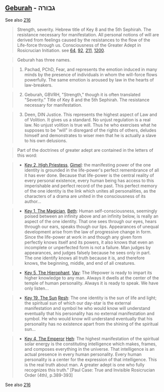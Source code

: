 ## [Geburah](/keys/GBVRH) - גבורה
See also [216](216)

> Strength, severity. Hebrew title of Key 8 and the 5th Sephirah. The resistance necessary for manifestation. All personal notions of will are derived from feelings caused by the resistances to the flow of the Life-force through us. Consciousness of the Greater Adept in Rosicrucian Initiation. see [64](64), [92](92), [211](211), [1200](1200).

> Geburah has three names.

> 1. Pachad, PChD, Fear, and represents the emotion induced in many minds by the presence of individuals in whom the will-force flows powerfully. The same emotion is aroused by law in the hearts of law-breakers.

> 2. Geburah, GBVRH, "Strength," though it is often translated "Severity." Title of Key 8 and the 5th Sephirah. The resistance necessary for manifestation.

> 3. Deen, DIN Justice. This represents the highest aspect of Law and of Volition. It gives us a standard. No unjust regulation is a real law. No unjust volition is true will. Thus he who exercises what he supposes to be "will" in disregard of the rights of others, deludes himself and demonstrates to wiser men that he is actually a slave to his own delusions.

> Part of the doctrines of greater adept are contained in the letters of this word:

> - [Key 2, High Priestess](2), [Gimel](/keys/G): the manifesting power of the one identity is grounded in the life-power's perfect remembrance of all it has ever done. Because that life-power is the central reality of every personal existence, every human being has access to this imperishable and perfect record of the past. This perfect memory of the one identity is the link which unites all personalities, as the characters of a drama are united in the consciousness of its author...

> - [Key 1, The Magician](1), [Beth](/keys/B): Human self-consciousness, seemingly poised between an infinity above and an infinity below, is really an aspect of the one identity. That one sees through our eyes, hears through our ears, speaks though our lips. Appearances of unequal development arise from the law of progressive change in form. Since the life-power at work in and though any given form perfectly knows itself and its powers, it also knows that even an incomplete or unperfected form is not a failure. Man judges by appearances, and judges falsely because he sees only in part. The one identify knows all truth because it is, and therefore knows, the beginning, middle, and end of all creatures.

> - [Key 5, The Hierophant](5), [Vav](/keys/V): The lifepower is ready to impart its higher knowledge to any man. Always it dwells at the center of the temple of human personality. Always it is ready to speak. We have only listen...

> - [Key 19, The Sun](19) [Resh](/keys/R): The one identity is the sun of life and light; the spiritual sun of which our day-star is the external manifestation and symbol he who would know will understand eventually that his personality has no external manifestation and symbol. He who would know will understand eventually that his personality has no existence apart from the shining of the spiritual sun...

> - [Key 4, The Emperor](4) [Heh](/keys/H): The highest manifestation of the spiritual solar energy is the constituting intelligence which makes, frames, and composes everything in the universe. That intelligence is an actual presence in every human personality. Every human personality is a center for the expression of that intelligence. This is the real truth about man. A greater adept is one who fully recognizes this truth." [Paul Case: True and Invisible Rosicrucian Order (4th), p.389-393]

See also [216](216)
